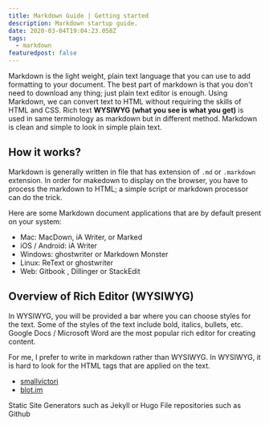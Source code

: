 ```yaml
---
title: Markdown Guide | Getting started
description: Markdown startup guide.
date: 2020-03-04T19:04:23.058Z
tags:
  - markdown
featuredpost: false
---
```



Markdown is the light weight, plain text language that you can use to add formatting to your document. The best part of markdown is that you don't need to download any thing; just plain text editor is enough. Using Markdown, we can convert text to HTML without requiring the skills of HTML and CSS. Rich text **WYSIWYG (what you see is what you get)** is used in same terminology as markdown but in different method. Markdown is clean and simple to look in simple plain text.

## How it works?

Markdown is generally written in file that has extension of `.md` or `.markdown` extension. In order for makedown to display on the browser, you have to process the markdown to HTML; a simple script or markdown processor can do the trick. 


Here are some Markdown document applications that are by default present on your system:

- Mac: MacDown, iA Writer, or Marked
- iOS / Android: iA Writer
- Windows: ghostwriter or Markdown Monster
- Linux: ReText or ghostwriter
- Web: Gitbook, Dillinger or StackEdit


## Overview of Rich Editor (WYSIWYG)

In WYSIWYG, you will be provided a bar where you can choose styles for the text.  Some of the styles of the text include bold, italics, bullets, etc. Google Docs / Microsoft Word are the most popular rich editor for creating content.


For me, I prefer to write in markdown rather than WYSIWYG. In WYSIWYG, it is hard to look for the HTML tags that are applied on the text.

- [smallvictori](https://www.smallvictori.es)
- [blot.im](https://blot.im)





Static Site Generators such as Jekyll or Hugo
File repositories such as Github






